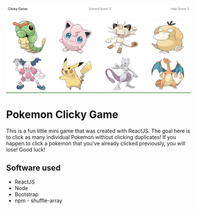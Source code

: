 ![](clickygamegif.gif)

# Pokemon Clicky Game
This is a fun little mini game that was created with ReactJS. The goal here is to click as many individual Pokemon without clicking duplicates! If you happen to click a pokemon that you've already clicked previously, you will lose! Good luck!

## Software used
- ReactJS
- Node
- Bootstrap
- npm - shuffle-array

